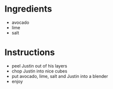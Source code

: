 # Ingredients
 - avocado
 - lime
 - salt
 
# Instructions
 - peel Justin out of his layers
 - chop Justin into nice cubes
 - put avocado, lime, salt and Justin into a blender
 - enjoy 

